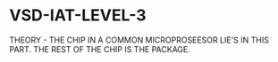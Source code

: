 # VSD-IAT-LEVEL-3
THEORY -
THE CHIP IN A COMMON MICROPROSEESOR LIE'S IN THIS PART. THE REST OF THE CHIP IS THE PACKAGE.
